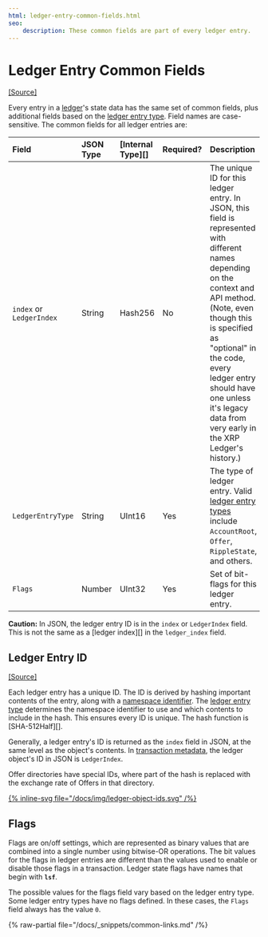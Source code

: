```yaml
---
html: ledger-entry-common-fields.html
seo:
    description: These common fields are part of every ledger entry.
---
```

# Ledger Entry Common Fields
[[Source]](https://github.com/XRPLF/rippled/blob/master/src/ripple/protocol/impl/LedgerFormats.cpp)

Every entry in a [ledger](../../../concepts/ledgers/index.md)'s state data has the same set of common fields, plus additional fields based on the [ledger entry type](ledger-entry-types/index.md). Field names are case-sensitive. The common fields for all ledger entries are:

| Field                    | JSON Type | [Internal Type][] | Required? | Description |
|:-------------------------|:----------|:------------------|:----------|:------------|
| `index` or `LedgerIndex` | String    | Hash256           | No        | The unique ID for this ledger entry. In JSON, this field is represented with different names depending on the context and API method. (Note, even though this is specified as "optional" in the code, every ledger entry should have one unless it's legacy data from very early in the XRP Ledger's history.) |
| `LedgerEntryType`        | String    | UInt16            | Yes       | The type of ledger entry. Valid [ledger entry types](ledger-entry-types/index.md) include `AccountRoot`, `Offer`, `RippleState`, and others. |
| `Flags`                  | Number    | UInt32            | Yes       | Set of bit-flags for this ledger entry. |

**Caution:** In JSON, the ledger entry ID is in the `index` or `LedgerIndex` field. This is not the same as a [ledger index][] in the `ledger_index` field.


## Ledger Entry ID

[[Source]](https://github.com/XRPLF/rippled/blob/master/src/ripple/protocol/impl/Indexes.cpp)

Each ledger entry has a unique ID. The ID is derived by hashing important contents of the entry, along with a [namespace identifier](https://github.com/XRPLF/rippled/blob/master/src/ripple/protocol/LedgerFormats.h). The [ledger entry type](ledger-entry-types/index.md) determines the namespace identifier to use and which contents to include in the hash. This ensures every ID is unique. The hash function is [SHA-512Half][].

Generally, a ledger entry's ID is returned as the `index` field in JSON, at the same level as the object's contents. In [transaction metadata](../transactions/metadata.md), the ledger object's ID in JSON is `LedgerIndex`.

Offer directories have special IDs, where part of the hash is replaced with the exchange rate of Offers in that directory.

[{% inline-svg file="/docs/img/ledger-object-ids.svg" /%}](/docs/img/ledger-object-ids.svg "Diagram: ID calculations for different types of ledger entries. The space key prevents IDs for different types from colliding.")


## Flags

Flags are on/off settings, which are represented as binary values that are combined into a single number using bitwise-OR operations. The bit values for the flags in ledger entries are different than the values used to enable or disable those flags in a transaction. Ledger state flags have names that begin with **`lsf`**.

The possible values for the flags field vary based on the ledger entry type. Some ledger entry types have no flags defined. In these cases, the `Flags` field always has the value `0`.

{% raw-partial file="/docs/_snippets/common-links.md" /%}
